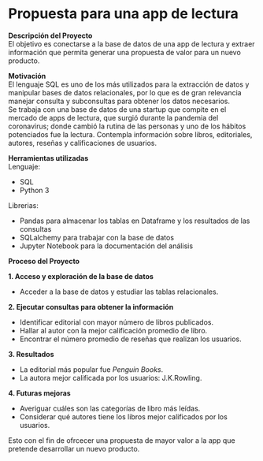# Propuesta para una app de lectura  

**Descripción del Proyecto**  
El objetivo es conectarse a la base de datos de una app de lectura y extraer información que permita generar una propuesta de valor para un nuevo producto.  

**Motivación**  
El lenguaje SQL es uno de los más utilizados para la extracción de datos y manipular bases de datos relacionales, por lo que es de gran relevancia manejar consulta y subconsultas para obtener los datos necesarios.  
Se trabaja con una base de datos de una startup que compite en el mercado de apps de lectura, que surgió durante la pandemia del coronavirus; donde cambió la rutina de las personas y uno de los hábitos potenciados fue la lectura. Contempla información sobre libros, editoriales, autores, reseñas y calificaciones de usuarios.

**Herramientas utilizadas**  
Lenguaje:
- SQL
- Python 3

Librerias:
- Pandas para almacenar los tablas en Dataframe y los resultados de las consultas
- SQLalchemy para trabajar con la base de datos
- Jupyter Notebook para la documentación del análisis

**Proceso del Proyecto**  

**1. Acceso y exploración de la base de datos**  
- Acceder a la base de datos y estudiar las tablas relacionales.

**2. Ejecutar consultas para obtener la información**  
- Identificar editorial con mayor número de libros publicados.
- Hallar al autor con la mejor calificación promedio de libro.
- Encontrar el número promedio de reseñas que realizan los usuarios.

**3. Resultados**  
- La editorial más popular fue *Penguin Books*.
- La autora mejor calificada por los usuarios: J.K.Rowling.

**4. Futuras mejoras**  
- Averiguar cuáles son las categorías de libro más leídas.
- Considerar qué autores tiene los libros mejor calificados por los usuarios.

Esto con el fin de ofrcecer una propuesta de mayor valor a la app que pretende desarrollar un nuevo producto.
